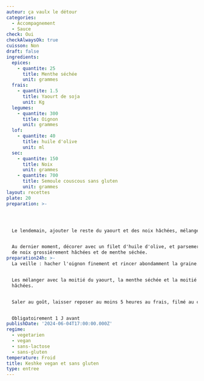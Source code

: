 ```yaml
---
auteur: ça vaulx le détour
categories:
  - Accompagnement
  - Sauce
check: Oui
checkAlwaysOk: true
cuisson: Non
draft: false
ingredients:
  epices:
    - quantite: 25
      title: Menthe séchée
      unit: grammes
  frais:
    - quantite: 1.5
      title: Yaourt de soja
      unit: Kg
  legumes:
    - quantite: 300
      title: Oignon
      unit: grammes
  lof:
    - quantite: 40
      title: huile d'olive
      unit: ml
  sec:
    - quantite: 150
      title: Noix
      unit: grammes
    - quantite: 700
      title: Semoule couscous sans gluten
      unit: grammes
layout: recettes
plate: 20
preparation: >-




  Le lendemain, ajouter le reste du yaourt et des noix hâchées, mélanger.


  Au dernier moment, décorer avec un filet d'huile d'olive, et parsemer d'un peu
  de noix grossièrement hâchées et de menthe séchée.
preparation24h: >-
  La veille : hacher l'oignon finement et rincer abondamment la graine. 


  Les mélanger avec la moitié du yaourt, la menthe séchée et la moitié des noix
  hâchées.


  Saler au goût, laisser reposer au moins 5 heures au frais, filmé au contact.


  Obligatoirement 1 J avant
publishDate: '2024-06-04T17:00:00.000Z'
regime:
  - vegetarien
  - vegan
  - sans-lactose
  - sans-gluten
temperature: Froid
title: Keshke vegan et sans gluten
type: entree
---
```


